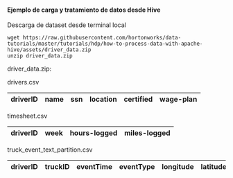 #### Ejemplo de carga y tratamiento de datos desde Hive

Descarga de dataset desde terminal local
```
wget https://raw.githubusercontent.com/hortonworks/data-tutorials/master/tutorials/hdp/how-to-process-data-with-apache-hive/assets/driver_data.zip
unzip driver_data.zip
```
driver_data.zip: 

drivers.csv 

driverID | name | ssn | location | certified | wage-plan  
---------|------|---- |----------|-----------|--------



timesheet.csv  

driverID | week | hours-logged | miles-logged
-|-|-|-  

truck_event_text_partition.csv  

driverID | truckID | eventTime | eventType | longitude | latitude | eventKey | correlationID | driverName | routeID | routeName | eventDate
-|-|-|-|-|-|-|-|-|-|-|-



